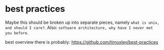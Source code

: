 # best practices

Maybe this should be broken up into separate pieces, namely `what is unix, and
should I care?`. Also: `software architecture, why have I never met you before`.

best overview there is probably: https://github.com/timoxley/best-practices
